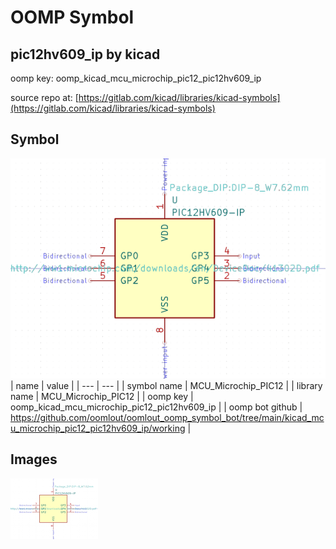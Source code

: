 # OOMP Symbol  
## pic12hv609_ip  by kicad  
  
oomp key: oomp_kicad_mcu_microchip_pic12_pic12hv609_ip  
  
source repo at: [https://gitlab.com/kicad/libraries/kicad-symbols](https://gitlab.com/kicad/libraries/kicad-symbols)  
## Symbol  
  
[![working.png](working_600.png)](working.png)  
| name | value | 
| --- | --- | 
| symbol name | MCU_Microchip_PIC12 | 
| library name | MCU_Microchip_PIC12 | 
| oomp key | oomp_kicad_mcu_microchip_pic12_pic12hv609_ip | 
| oomp bot github | https://github.com/oomlout/oomlout_oomp_symbol_bot/tree/main/kicad_mcu_microchip_pic12_pic12hv609_ip/working | 
## Images  
  
[![working.png](working_140.png)](working.png)  
